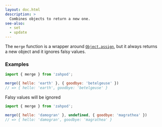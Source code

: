 ```yaml
---
layout: doc.html
description: >
  Combines objects to return a new one.
see-also:
  - set
  - update
---
```


The `merge` function is a wrapper around [`Object.assign`][1], but it always returns a new object and it ignores falsy values.

### Examples
```js
import { merge } from 'zahpod';

merge({ hello: 'earth' }, { goodbye: 'betelgeuse' })
// => { hello: 'earth', goodbye: 'betelgeuse' }
```

Falsy values will be ignored

```js
import { merge } from 'zahpod';

merge({ hello: 'damogran' }, undefined, { goodbye: 'magrathea' })
// => { hello: 'damogran', goodbye: 'magrathea' }
```

[1]: https://developer.mozilla.org/en/docs/Web/JavaScript/Reference/Global_Objects/Object/assign
